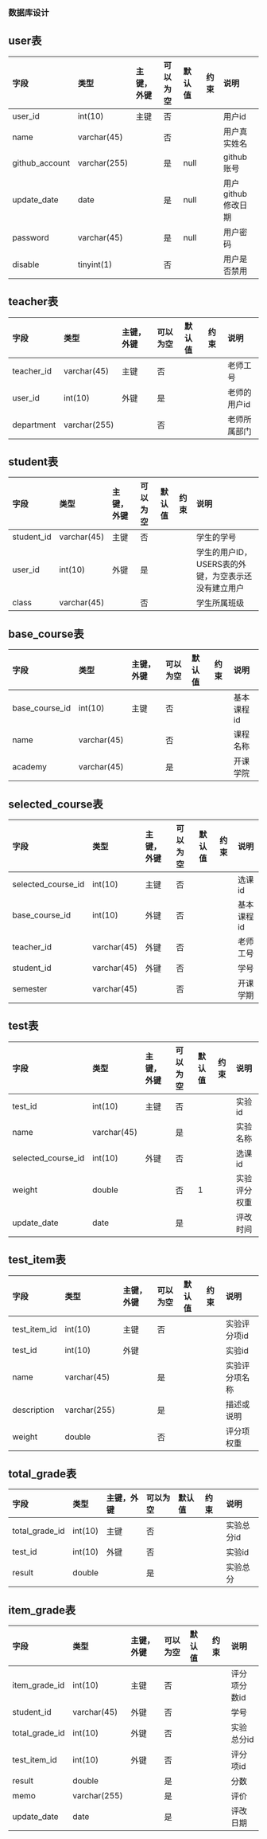 ### 数据库设计
## user表
|字段|类型|主键，外键|可以为空|默认值|约束|说明|  
|:-|:-|:-|:-|:-|:-|:-|  
|user_id|int(10)|主键|否|||用户id|  
|name|varchar(45)||否|||用户真实姓名|  
|github_account|varchar(255)||是|null||github账号  
|update_date|date||是|null||用户github修改日期  
|password|varchar(45)||是|null||用户密码  
|disable|tinyint(1)||否|||用户是否禁用  

## teacher表
|字段|类型|主键，外键|可以为空|默认值|约束|说明|  
|:-|:-|:-|:-|:-|:-|:-|  
|teacher_id|varchar(45)|主键|否|||老师工号|  
|user_id|int(10)|外键|是|||老师的用户id|  
|department|varchar(255)||否|||老师所属部门|  

## student表
|字段|类型|主键，外键|可以为空|默认值|约束|说明|  
|:-|:-|:-|:-|:-|:-|:-|  
|student_id|varchar(45)|主键|否|||学生的学号|  
|user_id|int(10)|外键|是|||学生的用户ID，USERS表的外键，为空表示还没有建立用户|  
|class|varchar(45)||否|||学生所属班级|   

## base_course表
|字段|类型|主键，外键|可以为空|默认值|约束|说明|  
|:-|:-|:-|:-|:-|:-|:-|  
|base_course_id|int(10)|主键|否|||基本课程id|  
|name|varchar(45)||否|||课程名称|  
|academy|varchar(45)||是|||开课学院|  

## selected_course表
|字段|类型|主键，外键|可以为空|默认值|约束|说明|  
|:-|:-|:-|:-|:-|:-|:-|  
|selected_course_id|int(10)|主键|否|||选课id|  
|base_course_id|int(10)|外键|否|||基本课程id|
|teacher_id|varchar(45)|外键|否|||老师工号|
|student_id|varchar(45)|外键|否|||学号|
|semester|varchar(45)||否|||开课学期|  

## test表
|字段|类型|主键，外键|可以为空|默认值|约束|说明|  
|:-|:-|:-|:-|:-|:-|:-|  
|test_id|int(10)|主键|否|||实验id|  
|name|varchar(45)||是|||实验名称|  
|selected_course_id|int(10)|外键|否|||选课id|  
|weight|double||否|1||实验评分权重|  
|update_date|date||是|||评改时间|  

## test_item表
|字段|类型|主键，外键|可以为空|默认值|约束|说明|  
|:-|:-|:-|:-|:-|:-|:-|  
|test_item_id|int(10)|主键|否|||实验评分项id|
|test_id|int(10)|外键||||实验id|    
|name|varchar(45)||是|||实验评分项名称|  
|description|varchar(255)||是|||描述或说明|   
|weight|double||否|||评分项权重|    

## total_grade表
|字段|类型|主键，外键|可以为空|默认值|约束|说明|  
|:-|:-|:-|:-|:-|:-|:-|  
|total_grade_id|int(10)|主键|否|||实验总分id|
|test_id|int(10)|外键|否|||实验id|
|result|double||是|||实验总分|


## item_grade表
|字段|类型|主键，外键|可以为空|默认值|约束|说明|  
|:-|:-|:-|:-|:-|:-|:-|  
|item_grade_id|int(10)|主键|否|||评分项分数id|  
|student_id|varchar(45)|外键|否|||学号|  
|total_grade_id|int(10)|外键|否|||实验总分id|
|test_item_id|int(10)|外键|否|||评分项id|  
|result|double||是|||分数|  
|memo|varchar(255)||是|||评价|  
|update_date|date||是|||评改日期|  



